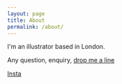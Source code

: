 ```yaml
---
layout: page
title: About
permalink: /about/
---
```

I'm an illustrator based in London.

Any question, enquiry, [drop me a line](mailto:vincentnavetat@gmail.com)

[Insta](https://www.instagram.com/vincentnavetat/)
